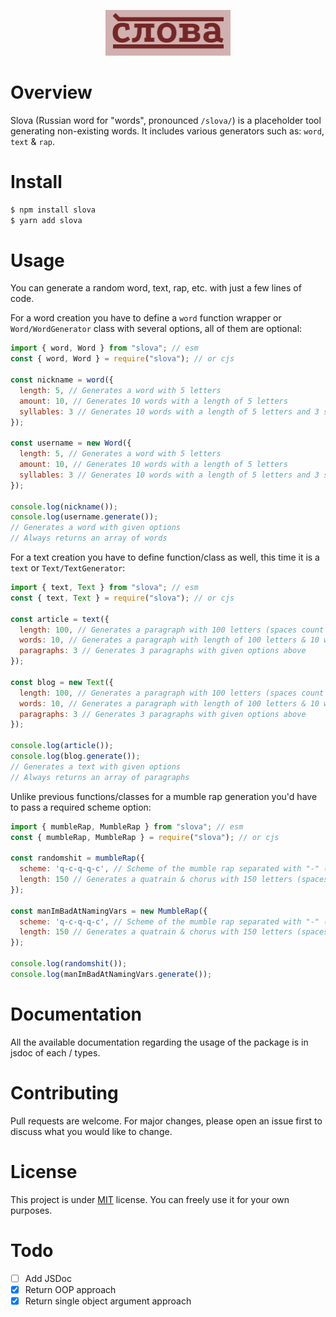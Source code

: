 <p align="center">
  <img alt="slova" src="public/slova.svg" width="200px" />
</p>

# Overview

Slova (Russian word for "words", pronounced `/slova/`) is a placeholder
tool generating non-existing words. It includes various generators
such as: `word`, `text` & `rap`.

# Install

```bash
$ npm install slova
$ yarn add slova
```

# Usage

You can generate a random word, text, rap, etc. with just a few lines of code.

For a word creation you have to define a `word` function wrapper or `Word/WordGenerator` class with several options,
all of them are optional:

```js
import { word, Word } from "slova"; // esm
const { word, Word } = require("slova"); // or cjs

const nickname = word({
  length: 5, // Generates a word with 5 letters
  amount: 10, // Generates 10 words with a length of 5 letters
  syllables: 3 // Generates 10 words with a length of 5 letters and 3 syllables
});

const username = new Word({
  length: 5, // Generates a word with 5 letters
  amount: 10, // Generates 10 words with a length of 5 letters
  syllables: 3 // Generates 10 words with a length of 5 letters and 3 syllables
});

console.log(nickname());
console.log(username.generate());
// Generates a word with given options
// Always returns an array of words
```

For a text creation you have to define function/class as well, this time it is a `text` or `Text/TextGenerator`:

```js
import { text, Text } from "slova"; // esm
const { text, Text } = require("slova"); // or cjs

const article = text({
  length: 100, // Generates a paragraph with 100 letters (spaces count as well)
  words: 10, // Generates a paragraph with length of 100 letters & 10 words, if not specified, words amount will be randomized
  paragraphs: 3 // Generates 3 paragraphs with given options above
});

const blog = new Text({
  length: 100, // Generates a paragraph with 100 letters (spaces count as well)
  words: 10, // Generates a paragraph with length of 100 letters & 10 words, if not specified, words amount will be randomized
  paragraphs: 3 // Generates 3 paragraphs with given options above
});

console.log(article());
console.log(blog.generate());
// Generates a text with given options
// Always returns an array of paragraphs
```

Unlike previous functions/classes for a mumble rap generation you'd have to pass a required scheme option:

```js
import { mumbleRap, MumbleRap } from "slova"; // esm
const { mumbleRap, MumbleRap } = require("slova"); // or cjs

const randomshit = mumbleRap({
  scheme: 'q-c-q-q-c', // Scheme of the mumble rap separated with "-" (quatrains are "q", choruses are "c")
  length: 150 // Generates a quatrain & chorus with 150 letters (spaces count as well)
});

const manImBadAtNamingVars = new MumbleRap({
  scheme: 'q-c-q-q-c', // Scheme of the mumble rap separated with "-" (quatrains are "q", choruses are "c")
  length: 150 // Generates a quatrain & chorus with 150 letters (spaces count as well)
});

console.log(randomshit());
console.log(manImBadAtNamingVars.generate());
```

# Documentation

All the available documentation regarding the usage of the package is in jsdoc of each / types.

# Contributing

Pull requests are welcome. For major changes, please open an issue first to discuss what you would like to change.

# License

This project is under [MIT](https://choosealicense.com/licenses/mit/) license. You can freely use it for your own purposes.

# Todo

- [ ] Add JSDoc
- [x] Return OOP approach
- [x] Return single object argument approach